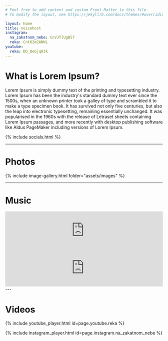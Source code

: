 ```yaml
---
# Feel free to add content and custom Front Matter to this file.
# To modify the layout, see https://jekyllrb.com/docs/themes/#overriding-theme-defaults

layout: home
title: noisehost
instagram:
  na_zakatnom_nebe: CnVJTlUgB57
  reka: Cnt62m2ANNL
youtube:
  reka: DD_8eGjq03k
---
```


# What is Lorem Ipsum?
Lorem Ipsum is simply dummy text of the printing and typesetting industry. Lorem Ipsum has been the industry's standard dummy text ever since the 1500s, when an unknown printer took a galley of type and scrambled it to make a type specimen book. It has survived not only five centuries, but also the leap into electronic typesetting, remaining essentially unchanged. It was popularised in the 1960s with the release of Letraset sheets containing Lorem Ipsum passages, and more recently with desktop publishing software like Aldus PageMaker including versions of Lorem Ipsum.

{% include socials.html %}

---

# Photos

{% include image-gallery.html folder="assets/images" %}

---

# Music

<div width="fit-content">
<iframe 
  style="border: 0; width: 100%; height: 120px;" 
  src="https://bandcamp.com/EmbeddedPlayer/album=464641135/size=large/bgcol=ffffff/linkcol=0687f5/tracklist=false/artwork=small/transparent=true/" seamless>
  <a href="https://noisehost.bandcamp.com/album/-">пена by noisehost</a>
</iframe>
<iframe 
  style="border: 0; width: 100%; height: 120px;" 
  src="https://bandcamp.com/EmbeddedPlayer/track=3080292966/size=large/bgcol=ffffff/linkcol=0687f5/tracklist=false/artwork=small/transparent=true/" seamless>
  <a href="https://noisehost.bandcamp.com/track/--5">река by noisehost</a>
</iframe>
</div>
---

# Videos

{% include youtube_player.html id=page.youtube.reka %}

{% include instagram_player.html id=page.instagram.na_zakatnom_nebe %}